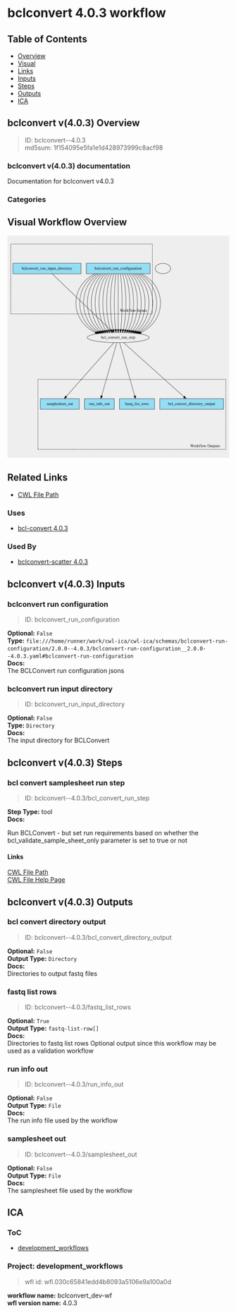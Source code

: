 
bclconvert 4.0.3 workflow
=========================

## Table of Contents
  
- [Overview](#bclconvert-v403-overview)  
- [Visual](#visual-workflow-overview)  
- [Links](#related-links)  
- [Inputs](#bclconvert-v403-inputs)  
- [Steps](#bclconvert-v403-steps)  
- [Outputs](#bclconvert-v403-outputs)  
- [ICA](#ica)  


## bclconvert v(4.0.3) Overview



  
> ID: bclconvert--4.0.3  
> md5sum: 1f154095e5fa1e1d428973999c8acf98

### bclconvert v(4.0.3) documentation
  
Documentation for bclconvert v4.0.3

### Categories
  


## Visual Workflow Overview
  
[![bclconvert__4.0.3.svg](../../../../images/workflows/bclconvert/4.0.3/bclconvert__4.0.3.svg)](https://github.com/umccr/cwl-ica/raw/main/.github/catalogue/images/workflows/bclconvert/4.0.3/bclconvert__4.0.3.svg)
## Related Links
  
- [CWL File Path](../../../../../../workflows/bclconvert/4.0.3/bclconvert__4.0.3.cwl)  


### Uses
  
- [bcl-convert 4.0.3](../../../tools/bcl-convert/4.0.3/bcl-convert__4.0.3.md)  


### Used By
  
- [bclconvert-scatter 4.0.3](../../bclconvert-scatter/4.0.3/bclconvert-scatter__4.0.3.md)  

  


## bclconvert v(4.0.3) Inputs

### bclconvert run configuration



  
> ID: bclconvert_run_configuration
  
**Optional:** `False`  
**Type:** `file:///home/runner/work/cwl-ica/cwl-ica/schemas/bclconvert-run-configuration/2.0.0--4.0.3/bclconvert-run-configuration__2.0.0--4.0.3.yaml#bclconvert-run-configuration`  
**Docs:**  
The BCLConvert run configuration jsons


### bclconvert run input directory



  
> ID: bclconvert_run_input_directory
  
**Optional:** `False`  
**Type:** `Directory`  
**Docs:**  
The input directory for BCLConvert

  


## bclconvert v(4.0.3) Steps

### bcl convert samplesheet run step


  
> ID: bclconvert--4.0.3/bcl_convert_run_step
  
**Step Type:** tool  
**Docs:**
  
Run BCLConvert - but set run requirements based on whether the bcl_validate_sample_sheet_only parameter is set to true or not

#### Links
  
[CWL File Path](../../../../../../tools/bcl-convert/4.0.3/bcl-convert__4.0.3.cwl)  
[CWL File Help Page](../../../tools/bcl-convert/4.0.3/bcl-convert__4.0.3.md)  


## bclconvert v(4.0.3) Outputs

### bcl convert directory output



  
> ID: bclconvert--4.0.3/bcl_convert_directory_output  

  
**Optional:** `False`  
**Output Type:** `Directory`  
**Docs:**  
Directories to output fastq files
  


### fastq list rows



  
> ID: bclconvert--4.0.3/fastq_list_rows  

  
**Optional:** `True`  
**Output Type:** `fastq-list-row[]`  
**Docs:**  
Directories to fastq list rows
Optional output since this workflow may be used as a validation workflow
  


### run info out



  
> ID: bclconvert--4.0.3/run_info_out  

  
**Optional:** `False`  
**Output Type:** `File`  
**Docs:**  
The run info file used by the workflow
  


### samplesheet out



  
> ID: bclconvert--4.0.3/samplesheet_out  

  
**Optional:** `False`  
**Output Type:** `File`  
**Docs:**  
The samplesheet file used by the workflow
  

  


## ICA

### ToC
  
- [development_workflows](#project-development_workflows)  


### Project: development_workflows


> wfl id: wfl.030c65841edd4b8093a5106e9a100a0d  

  
**workflow name:** bclconvert_dev-wf  
**wfl version name:** 4.0.3  

  


